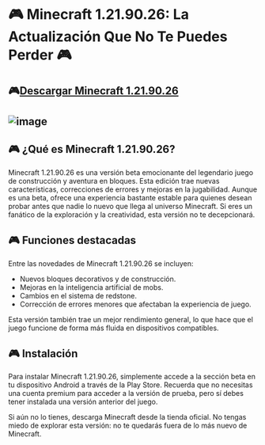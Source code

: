 # 🎮 Minecraft 1.21.90.26: La Actualización Que No Te Puedes Perder 🎮
## 🎮[Descargar Minecraft 1.21.90.26](https://apkmodjoy.net/es/minecraft-1-21-90-26/)
![image](https://github.com/user-attachments/assets/8d8a01d4-830e-4b83-8eed-205cca2629a8)
----
## 🎮 ¿Qué es Minecraft 1.21.90.26?

Minecraft 1.21.90.26 es una versión beta emocionante del legendario juego de construcción y aventura en bloques. Esta edición trae nuevas características, correcciones de errores y mejoras en la jugabilidad. Aunque es una beta, ofrece una experiencia bastante estable para quienes desean probar antes que nadie lo nuevo que llega al universo Minecraft. Si eres un fanático de la exploración y la creatividad, esta versión no te decepcionará.

## 🎮 Funciones destacadas

Entre las novedades de Minecraft 1.21.90.26 se incluyen:

* Nuevos bloques decorativos y de construcción.
* Mejoras en la inteligencia artificial de mobs.
* Cambios en el sistema de redstone.
* Corrección de errores menores que afectaban la experiencia de juego.

Esta versión también trae un mejor rendimiento general, lo que hace que el juego funcione de forma más fluida en dispositivos compatibles.

## 🎮 Instalación

Para instalar Minecraft 1.21.90.26, simplemente accede a la sección beta en tu dispositivo Android a través de la Play Store. Recuerda que no necesitas una cuenta premium para acceder a la versión de prueba, pero sí debes tener instalada una versión anterior del juego.

Si aún no lo tienes, descarga Minecraft desde la tienda oficial. No tengas miedo de explorar esta versión: no te quedarás fuera de lo más nuevo de Minecraft.
<!--

**Here are some ideas to get you started:**

🙋‍♀️ A short introduction - what is your organization all about?
🌈 Contribution guidelines - how can the community get involved?
👩‍💻 Useful resources - where can the community find your docs? Is there anything else the community should know?
🍿 Fun facts - what does your team eat for breakfast?
🧙 Remember, you can do mighty things with the power of [Markdown](https://docs.github.com/github/writing-on-github/getting-started-with-writing-and-formatting-on-github/basic-writing-and-formatting-syntax)
-->
